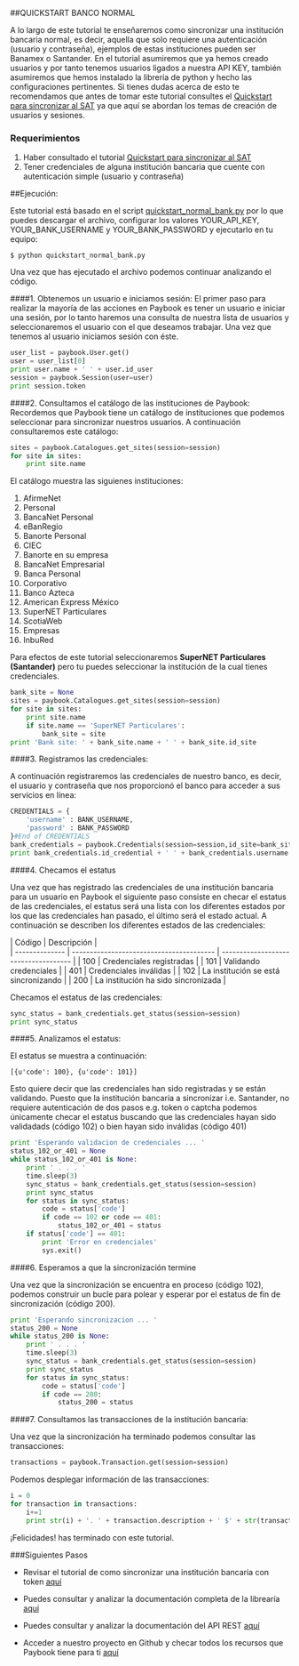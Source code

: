 
##QUICKSTART BANCO NORMAL

A lo largo de este tutorial te enseñaremos como sincronizar una institución bancaria normal, es decir, aquella que solo requiere una autenticación (usuario y contraseña), ejemplos de estas instituciones pueden ser Banamex o Santander. En el tutorial asumiremos que ya hemos creado usuarios y por tanto tenemos usuarios ligados a nuestra API KEY, también asumiremos que hemos instalado la librería de python y hecho las configuraciones pertinentes. Si tienes dudas acerca de esto te recomendamos que antes de tomar este tutorial consultes el [Quickstart para sincronizar al SAT](https://github.com/Paybook/sync-py/blob/master/quickstart_sat.md) ya que aquí se abordan los temas de creación de usuarios y sesiones.  

### Requerimientos

1. Haber consultado el tutorial [Quickstart para sincronizar al SAT](https://github.com/Paybook/sync-py/blob/master/quickstart_sat.md)
2. Tener credenciales de alguna institución bancaria que cuente con autenticación simple (usuario y contraseña)

##Ejecución:

Este tutorial está basado en el script [quickstart_normal_bank.py](https://github.com/Paybook/sync-py/blob/master/quickstart_normal_bank.py) por lo que puedes descargar el archivo, configurar los valores YOUR_API_KEY, YOUR_BANK_USERNAME y YOUR_BANK_PASSWORD y ejecutarlo en tu equipo:

```
$ python quickstart_normal_bank.py
```

Una vez que has ejecutado el archivo podemos continuar analizando el código.

####1. Obtenemos un usuario e iniciamos sesión:
El primer paso para realizar la mayoría de las acciones en Paybook es tener un usuario e iniciar una sesión, por lo tanto haremos una consulta de nuestra lista de usuarios y seleccionaremos el usuario con el que deseamos trabajar. Una vez que tenemos al usuario iniciamos sesión con éste.


```python
user_list = paybook.User.get()
user = user_list[0]
print user.name + ' ' + user.id_user
session = paybook.Session(user=user)
print session.token
```

####2. Consultamos el catálogo de las instituciones de Paybook:
Recordemos que Paybook tiene un catálogo de instituciones que podemos seleccionar para sincronizar nuestros usuarios. A continuación consultaremos este catálogo:

```python
sites = paybook.Catalogues.get_sites(session=session)
for site in sites:
	print site.name
```

El catálogo muestra las siguienes instituciones:

1. AfirmeNet
2. Personal
3. BancaNet Personal
4. eBanRegio
5. Banorte Personal
6. CIEC
7. Banorte en su empresa
8. BancaNet Empresarial
9. Banca Personal
10. Corporativo
11. Banco Azteca
12. American Express México
13. SuperNET Particulares
14. ScotiaWeb
15. Empresas
16. InbuRed

Para efectos de este tutorial seleccionaremos **SuperNET Particulares (Santander)** pero tu puedes seleccionar la institución de la cual tienes credenciales.

```python
bank_site = None
sites = paybook.Catalogues.get_sites(session=session)
for site in sites:
	print site.name
	if site.name == 'SuperNET Particulares':
	   	bank_site = site
print 'Bank site: ' + bank_site.name + ' ' + bank_site.id_site
```

####3. Registramos las credenciales:

A continuación registraremos las credenciales de nuestro banco, es decir, el usuario y contraseña que nos proporcionó el banco para acceder a sus servicios en línea:

```python
CREDENTIALS = {
	'username' : BANK_USERNAME,
	'password' : BANK_PASSWORD
}#End of CREDENTIALS
bank_credentials = paybook.Credentials(session=session,id_site=bank_site.id_site,credentials=CREDENTIALS)
print bank_credentials.id_credential + ' ' + bank_credentials.username
```
####4. Checamos el estatus

Una vez que has registrado las credenciales de una institución bancaria para un usuario en Paybook el siguiente paso consiste en checar el estatus de las credenciales, el estatus será una lista con los diferentes estados por los que las credenciales han pasado, el último será el estado actual. A continuación se describen los diferentes estados de las credenciales:

| Código         | Descripción                                |                                
| -------------- | ---------------------------------------- | ------------------------------------ |
| 100 | Credenciales registradas   | 
| 101 | Validando credenciales  | 
| 401      | Credenciales inválidas    |
| 102      | La institución se está sincronizando    |
| 200      | La institución ha sido sincronizada    | 

Checamos el estatus de las credenciales:

```python
sync_status = bank_credentials.get_status(session=session)
print sync_status
```
####5. Analizamos el estatus:

El estatus se muestra a continuación:

```
[{u'code': 100}, {u'code': 101}]
```

Esto quiere decir que las credenciales han sido registradas y se están validando. Puesto que la institución bancaria a sincronizar i.e. Santander, no requiere autenticación de dos pasos e.g. token o captcha podemos únicamente checar el estatus buscando que las credenciales hayan sido validadads (código 102) o bien hayan sido inválidas (código 401)

```python
print 'Esperando validacion de credenciales ... '
status_102_or_401 = None
while status_102_or_401 is None:
    print ' . . . '
    time.sleep(3)
    sync_status = bank_credentials.get_status(session=session)
    print sync_status
    for status in sync_status:
        code = status['code']
        if code == 102 or code == 401:
            status_102_or_401 = status
    if status['code'] == 401:
        print 'Error en credenciales'
        sys.exit()
```

####6. Esperamos a que la sincronización termine

Una vez que la sincronización se encuentra en proceso (código 102), podemos construir un bucle para polear y esperar por el estatus de fin de sincronización (código 200).

```python
print 'Esperando sincronizacion ... '
status_200 = None
while status_200 is None:
    print ' . . . '
    time.sleep(3)
    sync_status = bank_credentials.get_status(session=session)
    print sync_status
    for status in sync_status:
        code = status['code']
        if code == 200:
            status_200 = status
```

####7. Consultamos las transacciones de la institución bancaria:

Una vez que la sincronización ha terminado podemos consultar las transacciones:

```python
transactions = paybook.Transaction.get(session=session)
```

Podemos desplegar información de las transacciones:

```python
i = 0
for transaction in transactions:
    i+=1
    print str(i) + '. ' + transaction.description + ' $' + str(transaction.amount) 
```

¡Felicidades! has terminado con este tutorial.

###Siguientes Pasos

- Revisar el tutorial de como sincronizar una institución bancaria con token [aquí](https://github.com/Paybook/sync-py/blob/master/quickstart_token_bank.md)

- Puedes consultar y analizar la documentación completa de la librearía [aquí](https://github.com/Paybook/sync-py/blob/master/readme.md)

- Puedes consultar y analizar la documentación del API REST [aquí](https://www.paybook.com/sync/docs#api-Overview)

- Acceder a nuestro proyecto en Github y checar todos los recursos que Paybook tiene para ti [aquí](https://github.com/Paybook)














